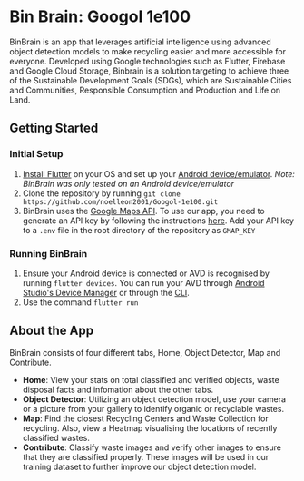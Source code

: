 
# Bin Brain: Googol 1e100

BinBrain is an app that leverages artificial intelligence using advanced object detection models to make recycling easier and more accessible for everyone. Developed using Google technologies such as Flutter, Firebase and Google Cloud Storage, Binbrain is a solution targeting to achieve three of the Sustainable Development Goals (SDGs), which are Sustainable Cities and Communities, Responsible Consumption and Production and Life on Land. 

## Getting Started
### Initial Setup
1. [Install Flutter](https://docs.flutter.dev/get-started/install) on your OS and set up your [Android device/emulator](https://docs.flutter.dev/get-started/install/windows#android-setup). 
*Note: BinBrain was only tested on an Android device/emulator*
2. Clone the repository by running `git clone https://github.com/noelleon2001/Googol-1e100.git`  
3. BinBrain uses the [Google Maps API](https://developers.google.com/maps). To use our app, you need to generate an API key by following the instructions [here](https://developers.google.com/maps/get-started). Add your API key to a `.env` file in the root directory of the repository as `GMAP_KEY`

### Running BinBrain
1. Ensure your Android device is connected or AVD is recognised by running `flutter devices`. You can run your AVD through [Android Studio's Device Manager](https://developer.android.com/studio/run/managing-avds) or through the [CLI](https://developer.android.com/studio/run/emulator-commandline).
2. Use the command `flutter run`


## About the App
BinBrain consists of four different tabs, Home, Object Detector, Map and Contribute.

- **Home**: View your stats on total classified and verified objects, waste disposal facts and infomation about the other tabs.
- **Object Detector**: Utilizing an object detection model, use your camera or a picture from your gallery to identify organic or recyclable wastes.
- **Map**: Find the closest Recycling Centers and Waste Collection for recycling. Also, view a Heatmap visualising the locations of recently classified wastes.
- **Contribute**: Classify waste images and verify other images to ensure that they are classified properly. These images will be used in our training dataset to further improve our object detection model. 

